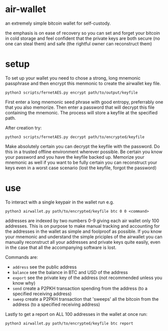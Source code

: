 # air-wallet

an extremely simple bitcoin wallet for self-custody. 

the emphasis is on ease of recovery so you can set and forget your bitcoin in cold storage and feel confident that the private keys are both secure (no one can steal them) and safe (the rightful owner can reconstruct them)

# setup
To set up your wallet you need to chose a strong, long mnemonic passphrase and then encrypt this menmonic to create the airwallet key file.

`python3 scripts/fernetAES.py encrypt path/to/output/keyfile`

First enter a long mnemonic seed phrase with good entropy, preferrably one that you also memorize. Then enter a password that will decrypt this file containing the mnemonic. The process will store a keyfile at the specified path.

After creation try:

`python3 scripts/fernetAES.py decrypt path/to/encrypted/keyfile`

Make absolutely certain you can decrypt the keyfile with the password. Do this in a trusted offline environment wherever possible. Be certain you know your password and you have the keyfile backed up. Memorize your mnemonic as well  if you want to be fully certain you can reconstruct your keys even in a worst case scenario (lost the keyfile, forgot the password)

# use
To interact with a single keypair in the wallet run e.g.

`python3 airwallet.py path/to/encrypted/keyfile btc 0 0 <command>`

addresses are indexed by two numbers 0-9 giving each air wallet only 100 addresses. This is on purpose to make manual tracking and accounting for the addresses in the wallet as simple and foolproof as possible. If you know your mnemonic and understand the simple priciples of the airwallet you can manually reconstruct all your addresses and private keys quite easily, even in the case that all the accompanying software is lost.

Commands are:

- `address` see the public address
- `balance` see the balance in BTC and USD of the address 
- `export` see the private key of the address (not recommended unless you know why)
- `send` create a P2PKH transaction spending from the address (to a specified receiving address)
- `sweep` create a P2PKH transaction that 'sweeps' all the bitcoin from the address (to a specified receiving address)

Lastly to get a report on ALL 100 addresses in the wallet at once run:

`python3 airwallet.py path/to/encrypted/keyfile btc report`
